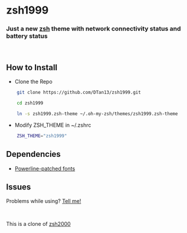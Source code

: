 # zsh1999

### Just a new [zsh](https://ohmyz.sh/) theme with network connectivity status and battery status

<br>

## How to Install

- Clone the Repo

```zsh
    git clone https://github.com/DTan13/zsh1999.git

    cd zsh1999

    ln -s zsh1999.zsh-theme ~/.oh-my-zsh/themes/zsh1999.zsh-theme
```

- Modify ZSH_THEME in ~/.zshrc

```zsh
    ZSH_THEME="zsh1999"
```

## Dependencies

- [Powerline-patched fonts](https://github.com/Lokaltog/powerline-fonts)

## Issues

Problems while using? [Tell me!](https://github.com/DTan13/zsh1999/issues/new?body=%40DTan13%0A<!--Describe+Your+Issue+here+and+Click+Submit+new+issue.-->%0A%0A%0A)

<br>

This is a clone of [zsh2000](https://github.com/maverick9000/zsh2000)
